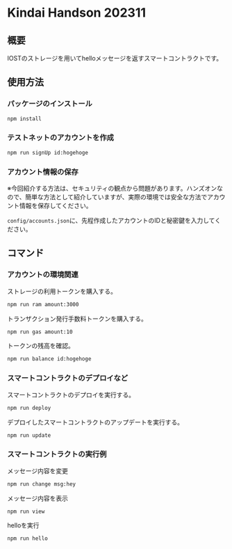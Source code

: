 # Kindai Handson 202311

## 概要

IOSTのストレージを用いてhelloメッセージを返すスマートコントラクトです。

## 使用方法

### パッケージのインストール

```sh
npm install
```

### テストネットのアカウントを作成

```sh
npm run signUp id:hogehoge
```

### アカウント情報の保存

※今回紹介する方法は、セキュリティの観点から問題があります。ハンズオンなので、簡単な方法として紹介していますが、実際の環境では安全な方法でアカウント情報を保存してください。

```config/accounts.json```に、先程作成したアカウントのIDと秘密鍵を入力してください。

## コマンド

### アカウントの環境関連

ストレージの利用トークンを購入する。

```sh
npm run ram amount:3000
```

トランザクション発行手数料トークンを購入する。

```sh
npm run gas amount:10
```

トークンの残高を確認。

```sh
npm run balance id:hogehoge
```

### スマートコントラクトのデプロイなど

スマートコントラクトのデプロイを実行する。

```sh
npm run deploy
```

デプロイしたスマートコントラクトのアップデートを実行する。

```sh
npm run update
```

### スマートコントラクトの実行例

メッセージ内容を変更

```sh
npm run change msg:hey
```

メッセージ内容を表示

```sh
npm run view
```

helloを実行

```sh
npm run hello
```
